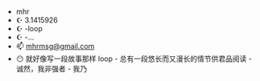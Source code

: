 - mhr
- ☪ 3.1415926
- ☪ -loop
- ☪ -...
- 📫 mhrmsg@gmail.com 
- 😶 就好像写一段故事那样 loop -
     总有一段悠长而又漫长的情节供君品阅读 -
     诚然，我非强者 -
     我乃

